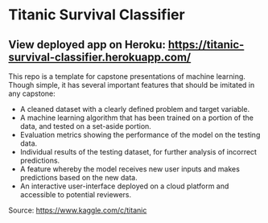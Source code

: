# Titanic Survival Classifier

## View deployed app on Heroku: https://titanic-survival-classifier.herokuapp.com/

This repo is a template for capstone presentations of machine learning. Though simple, it has several important features that should be imitated in any capstone:

* A cleaned dataset with a clearly defined problem and target variable.
* A machine learning algorithm that has been trained on a portion of the data, and tested on a set-aside portion.
* Evaluation metrics showing the performance of the model on the testing data.
* Individual results of the testing dataset, for further analysis of incorrect predictions.
* A feature whereby the model receives new user inputs and makes predictions based on the new data.
* An interactive user-interface deployed on a cloud platform and accessible to potential reviewers.

Source: https://www.kaggle.com/c/titanic

